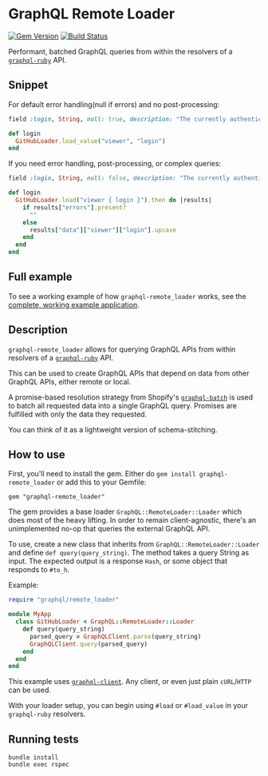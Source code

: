 # GraphQL Remote Loader
[![Gem Version](https://badge.fury.io/rb/graphql-remote_loader.svg)](https://badge.fury.io/rb/graphql-remote_loader) [![Build Status](https://travis-ci.org/d12/graphql-remote_loader.svg?branch=master)](https://travis-ci.org/d12/graphql-remote_loader)

Performant, batched GraphQL queries from within the resolvers of a [`graphql-ruby`](https://github.com/rmosolgo/graphql-ruby) API.


## Snippet

For default error handling(null if errors) and no post-processing:

```ruby
field :login, String, null: true, description: "The currently authenticated GitHub user's login."

def login
  GitHubLoader.load_value("viewer", "login")
end
```

If you need error handling, post-processing, or complex queries:

```ruby
field :login, String, null: false, description: "The currently authenticated GitHub user's login."

def login
  GitHubLoader.load("viewer { login }").then do |results|
    if results["errors"].present?
      ""
    else
      results["data"]["viewer"]["login"].upcase
    end
  end
end
```

## Full example

To see a working example of how `graphql-remote_loader` works, see the [complete, working example application](https://github.com/d12/graphql-remote_loader_example).

## Description
`graphql-remote_loader` allows for querying GraphQL APIs from within resolvers of a [`graphql-ruby`](https://github.com/rmosolgo/graphql-ruby) API.

This can be used to create GraphQL APIs that depend on data from other GraphQL APIs, either remote or local.

A promise-based resolution strategy from Shopify's [`graphql-batch`](https://github.com/Shopify/graphql-batch) is used to batch all requested data into a single GraphQL query. Promises are fulfilled with only the data they requested.

You can think of it as a lightweight version of schema-stitching.

## How to use
First, you'll need to install the gem. Either do `gem install graphql-remote_loader` or add this to your Gemfile:

```
gem "graphql-remote_loader"
```

The gem provides a base loader `GraphQL::RemoteLoader::Loader` which does most of the heavy lifting. In order to remain client-agnostic, there's an unimplemented no-op that queries the external GraphQL API.

To use, create a new class that inherits from `GraphQL::RemoteLoader::Loader` and define `def query(query_string)`. The method takes a query String as input. The expected output is a response `Hash`, or some object that responds to `#to_h`.

Example:

```ruby
require "graphql/remote_loader"

module MyApp
  class GitHubLoader < GraphQL::RemoteLoader::Loader
    def query(query_string)
      parsed_query = GraphQLClient.parse(query_string)
      GraphQLClient.query(parsed_query)
    end
  end
end
```

This example uses [`graphql-client`](https://github.com/github/graphql-client). Any client, or even just plain `cURL`/`HTTP` can be used.

With your loader setup, you can begin using `#load` or `#load_value` in your `graphql-ruby` resolvers.

## Running tests

```
bundle install
bundle exec rspec
```
